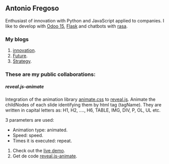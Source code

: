 ## Antonio Fregoso
Enthusiast of innovation with Python and JavaScript applied to companies. I like to develop with [Odoo 15](https://github.com/odoo/odoo), [Flask](https://flask.palletsprojects.com/en/2.0.x/) and chatbots with [rasa](https://rasa.com/).

### My blogs

1. [innovation](https://www.antoniofregoso.com/blog/innovacion-2).
2. [Future](https://www.antoniofregoso.com/blog/futuro-5).
3. [Strategy](https://www.antoniofregoso.com/blog/estrategia-6).

### These are my public collaborations:

##### reveal.js-animate
Integration of the animation library [animate.css](https://animate.style) to [reveal.js](https://revealjs.com/).
Animate the childNodes of each slide identifying them by html tag (tagName). They are written in capital letters as: H1, H2, ...., H6, TABLE, IMG, DIV, P, OL, UL etc.

3 parameters are used:
- Animation type: animated.
- Speed: speed.
- Times it is executed: repeat.


1. Check out the [live demo](https://antoniofregoso.github.io/reveal.js-animate).
2. Get de code [reveal.js-animate](https://github.com/antoniofregoso/reveal.js-animate).